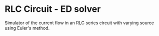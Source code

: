 # RLC Circuit - ED solver

Simulator of the current flow in an RLC series circuit with varying source using Euler's method.